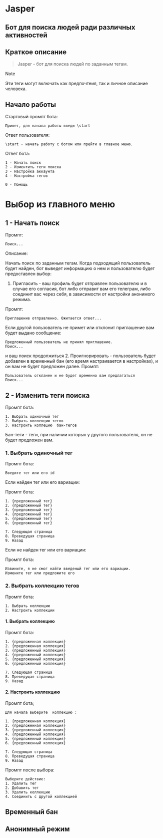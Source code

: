 # Jasper
## Бот для поиска людей ради различных активностей

## Краткое описание

>Jasper - бот для поиска людей по заданным тегам.  

> [!NOTE]
> Эти теги могут включать как предпочтеия, так и личное описание человека. 


## Начало работы

Стартовый промпт бота:
```
Привет, для начала работы введи \start
```
Ответ пользователя:
```
\start - начать работу с ботом или прейти в главное меню.
```

Ответ бота: 
```
1 - Начать поиск
2 - Изментить теги поиска
3 - Настройка аккаунта
4 - Настройка тегов

0 - Помощь 
```

# Выбор из главного меню
## 1 - Начать поиск

Промпт: 
```
Поиск...
```

Описание:


Начать поиск по заданным тегам. Когда подходящий пользователь будет
найден, бот выведет информацию о нем и пользователю будет предоставлен выбор:
1. Пригласить - ваш профиль будет отправлен пользователю и в случае его согласия, бот
    либо отправит вам его телеграм, либо соединит вас через себя, в зависимости от настройки анонимого режима. 


Промпт:
```
Приглашение отправленно. Ожитается ответ...
```


Если другой пользователь не примет или отклонит приглашение
вам будет выдано сообщение: 
```
Предложенный пользователь не принял приглашение.
Поиск...
```
и ваш поиск продолжиться
2. Проигнорировать - пользователь будет добавлен в временный бан (его время настраивается в настройках), и он вам не будет предложен далее.
Промпт: 
``` 
Пользователь откланен и не будет временно вам предлагаться
Поиск...
```

## 2 - Изменить теги поиска
Промпт бота:
```
1. Выбрать одиночный тег
2. Выбрать коллекцию тегов
3. Настроить коллецию  бан-тегов
```
Бан-теги - теги, при наличии которых у другого пользователя, он не будет
предложен вам.
### 1. Выбрать одиночный тег 

Промпт бота:
```
Введите тег или его id 
```

Если найден тег или его вариации:

Промпт бота:
```
1. {предложенный тег}
2. {предложенный тег}
3. {предложенный тег}
4. {предложенный тег}
5. {предложенный тег}
6. {предложенный тег}

7. Следующая страница
8. Преведущая страница
9. Назад
```

Если не найден тег или его вариации:

Промпт бота: 
```
Извините, я не смог найти введеный тег или его вариации.
Измените тег или предложите его
```
### 2. Выбрать коллекцию тегов

Промпт бота:
```
1. Выбрать коллекцию
2. Настроить коллекции 
```
#### 1. Выбрать коллекцию
Промпт бота:
```
1. {предложенная коллекция}
2. {предложенная коллекция}
3. {предложенный коллекция}
4. {предложенный коллекция}
5. {предложенный коллекция}
6. {предложенный коллекция}

7. Следующая страница
8. Преведущая страница
9. Назад
```

#### 2. Настроить коллекцию
Промпт бота;
```
Для начала выберите  коллекцию :

1. {предложенная коллекция}
2. {предложенная коллекция}
3. {предложенный коллекция}
4. {предложенный коллекция}
5. {предложенный коллекция}
6. {предложенный коллекция}

7. Следующая страница
8. Преведущая страница
9. Назад
```
Промпт после выбора:

``` 
Выберите действие:
1. Удалить тег
2. Добавить тег
3. Удалить коллекцию
4. Соединить с другой коллекцией
```


## Временный бан

## Анонимный режим





















